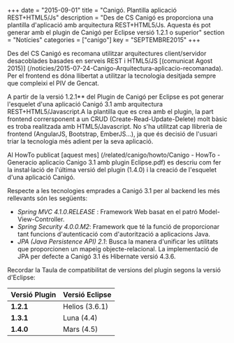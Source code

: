 +++
date        = "2015-09-01"
title       = "Canigó. Plantilla aplicació REST+HTML5/Js"
description = "Des de CS Canigó es proporciona una plantilla d'aplicació amb arquitectura REST+HTML5/Js. Aquesta és pot generar amb el plugin de Canigó per Eclipse versió 1.2.1 o superior"
section     = "Notícies"
categories  = ["canigo"]
key         = "SEPTEMBRE2015"
+++

Des del CS Canigó es recomana utilitzar arquitectures client/servidor desacoblades basades en serveis REST i HTML5/JS [(comunicat Agost 2015)] (/noticies/2015-07-24-Canigo-Arquitectura-aplicacio-recomanada). Per el frontend es dóna llibertat a utilitzar la tecnologia desitjada sempre que compleixi el PIV de Gencat. 

A partir de la versió 1.2.1** del Plugin de Canigó per Eclipse es pot generar l'esquelet d'una aplicació Canigó 3.1 amb arquitectura REST+HTML5/Javascript.A la plantilla que es crea amb el plugin, la part frontend corrersponent a un CRUD (Create-Read-Update-Delete) molt bàsic es troba realitzada amb HTML5/Javascript. No s'ha utilitzat cap llibreria de frontend (AngularJS, Bootstrap, EmberJS...), ja que és decisió de l'usuari triar la tecnologia més adient per la seva aplicació.

Al HowTo publicat [aquest mes] (/related/canigo/howto/Canigo - HowTo - Generacio aplicacio Canigo 3.1 amb plugin Eclipse.pdf) es descriu com fer la instal·lació de l'última versió del plugin (1.4.0) i la creació de l'esquelet d'una aplicació Canigó.

Respecte a les tecnologies emprades a Canigó 3.1 per al backend les més rellevants són les següents:

* *Spring MVC 4.1.0.RELEASE* : Framework Web basat en el patró Model-View-Controller.
* *Spring Security 4.0.0.M2*: Framework que té la funció de proporcionar tant funcions d'autenticació com d'autorització a aplicacions Java.
* *JPA (Java Persistence API) 2.1*: Busca la manera d'unificar les utilitats que proporcionen un mapeig objecte-relacional. La implementació de JPA per defecte a Canigó 3.1 és Hibernate versió 4.3.6.

Recordar la Taula de compatibilitat de versions del plugin segons la versió d'Eclipse:

|Versió Plugin|Versió Eclipse|
|-----|--------------|
|**1.2.1**|Helios (3.6.1)|
|**1.3.1**|Luna (4.4)|
|**1.4.0**|Mars (4.5)|